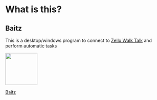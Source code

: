 # What is this?

## Baitz

This is a desktop/windows program to connect to [Zello Walk Talk](https://zello.com/) and perform automatic tasks


<img width="100px" src="https://lh3.googleusercontent.com/-_TKbBI6iEY8/YDq64Q9W7GI/AAAAAAAAOeY/et5APD51DSklthaMgCg-vsKQzZovMBXhgCLcBGAsYHQ/banner-example.gif">

[Baitz](#)
